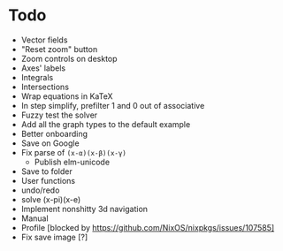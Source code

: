 # Todo
* Vector fields
* "Reset zoom" button
* Zoom controls on desktop
* Axes' labels
* Integrals
* Intersections
* Wrap equations in KaTeX
* In step simplify, prefilter 1 and 0 out of associative
* Fuzzy test the solver
* Add all the graph types to the default example
* Better onboarding
* Save on Google
* Fix parse of `(x-α)(x-β)(x-γ)`
  * Publish elm-unicode
* Save to folder
* User functions
* undo/redo
* solve (x-pi)(x-e)
* Implement nonshitty 3d navigation
* Manual
* Profile [blocked by https://github.com/NixOS/nixpkgs/issues/107585]
* Fix save image [?]
